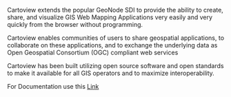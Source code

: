Cartoview extends the popular GeoNode SDI to provide the ability to create, share, and visualize GIS Web Mapping Applications very easily and very quickly from the browser without programming.

Cartoview enables communities of users to share geospatial applications, to collaborate on these applications, and to exchange the underlying data as Open Geospatial Consortium (OGC) compliant web services

Cartoview has been built utilizing open source software and open standards to make it available for all GIS operators and to maximize interoperability.

For Documentation use this [Link](http://cartologic.github.io/cartoview/)

